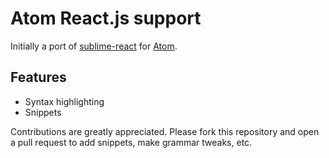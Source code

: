 # Atom React.js support

Initially a port of [sublime-react](https://github.com/reactjs/sublime-react) for [Atom](https://github.com/atom/atom).

## Features

- Syntax highlighting
- Snippets

Contributions are greatly appreciated. Please fork this repository and open a pull request to add snippets, make grammar tweaks, etc.
